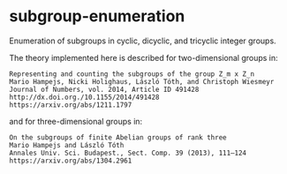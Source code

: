 # subgroup-enumeration
Enumeration of subgroups in cyclic, dicyclic, and tricyclic integer groups.

The theory implemented here is described for two-dimensional groups in:
```
Representing and counting the subgroups of the group Z_m x Z_n
Mario Hampejs, Nicki Holighaus, László Tóth, and Christoph Wiesmeyr
Journal of Numbers, vol. 2014, Article ID 491428
http://dx.doi.org./10.1155/2014/491428
https://arxiv.org/abs/1211.1797
```

and for three-dimensional groups in:
```
On the subgroups of finite Abelian groups of rank three
Mario Hampejs and László Tóth
Annales Univ. Sci. Budapest., Sect. Comp. 39 (2013), 111–124
https://arxiv.org/abs/1304.2961
```
